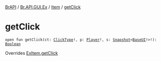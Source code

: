 [BrAPI](../../index.md) / [Br.API.GUI.Ex](../index.md) / [Item](index.md) / [getClick](./get-click.md)

# getClick

`open fun getClick(ct: `[`ClickType`](https://hub.spigotmc.org/javadocs/spigot/org/bukkit/event/inventory/ClickType.html)`!, p: `[`Player`](https://hub.spigotmc.org/javadocs/spigot/org/bukkit/entity/Player.html)`!, s: `[`Snapshot`](../-snapshot/index.md)`<`[`BaseUI`](../-base-u-i/index.md)`!>!): `[`Boolean`](https://kotlinlang.org/api/latest/jvm/stdlib/kotlin/-boolean/index.html)

Overrides [ExItem.getClick](../-ex-item/get-click.md)

